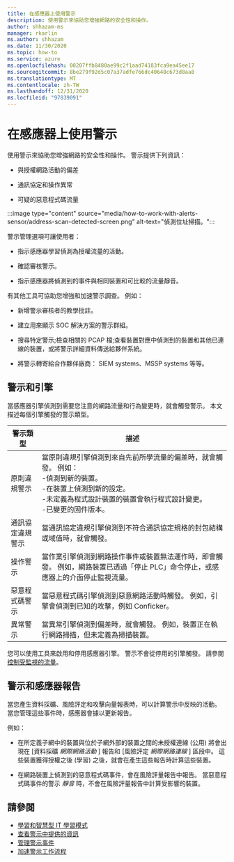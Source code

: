 ```yaml
---
title: 在感應器上使用警示
description: 使用警示來協助您增強網路的安全性和操作。
author: shhazam-ms
manager: rkarlin
ms.author: shhazam
ms.date: 11/30/2020
ms.topic: how-to
ms.service: azure
ms.openlocfilehash: 00207ffb8480ae99c2f1aad74183fca9ea45ee17
ms.sourcegitcommit: 8be279f92d5c07a37adfe766dc40648c673d8aa8
ms.translationtype: MT
ms.contentlocale: zh-TW
ms.lasthandoff: 12/31/2020
ms.locfileid: "97839091"
---
```

# <a name="work-with-alerts-on-your-sensor"></a>在感應器上使用警示

使用警示來協助您增強網路的安全性和操作。 警示提供下列資訊：

- 與授權網路活動的偏差

- 通訊協定和操作異常

- 可疑的惡意程式碼流量

:::image type="content" source="media/how-to-work-with-alerts-sensor/address-scan-detected-screen.png" alt-text="偵測位址掃描。":::

警示管理選項可讓使用者：

- 指示感應器學習偵測為授權流量的活動。

- 確認審核警示。

- 指示感應器將偵測到的事件與相同裝置和可比較的流量靜音。

有其他工具可協助您增強和加速警示調查。 例如：

  - 新增警示審核者的教學批註。

  - 建立用來顯示 SOC 解決方案的警示群組。 

  - 搜尋特定警示;檢查相關的 PCAP 檔;查看裝置對應中偵測到的裝置和其他已連線的裝置，或將警示詳細資料傳送給夥伴系統。

  - 將警示轉寄給合作夥伴廠商： SIEM systems、MSSP systems 等等。

## <a name="alerts-and-engines"></a>警示和引擎

當感應器引擎偵測到需要您注意的網路流量和行為變更時，就會觸發警示。 本文描述每個引擎觸發的警示類型。

| 警示類型 | 描述 |
|-|-|
| 原則違規警示 | 當原則違規引擎偵測到來自先前所學流量的偏差時，就會觸發。 例如： <br /> -偵測到新的裝置。  <br /> -在裝置上偵測到新的設定。 <br /> -未定義為程式設計裝置的裝置會執行程式設計變更。 <br /> -已變更的固件版本。 |
| 通訊協定違規警示 | 當通訊協定違規引擎偵測到不符合通訊協定規格的封包結構或域值時，就會觸發。 | 
| 操作警示 | 當作業引擎偵測到網路操作事件或裝置無法運作時，即會觸發。 例如，網路裝置已透過「停止 PLC」命令停止，或感應器上的介面停止監視流量。 |
| 惡意程式碼警示 | 當惡意程式碼引擎偵測到惡意網路活動時觸發。 例如，引擎會偵測到已知的攻擊，例如 Conficker。 |
| 異常警示 | 當異常引擎偵測到偏差時，就會觸發。 例如，裝置正在執行網路掃描，但未定義為掃描裝置。 |

您可以使用工具來啟用和停用感應器引擎。 警示不會從停用的引擎觸發。 請參閱 [控制受監視的流量](how-to-control-what-traffic-is-monitored.md)。

## <a name="alerts-and-sensor-reporting"></a>警示和感應器報告

當您產生資料採礦、風險評定和攻擊向量報表時，可以計算警示中反映的活動。 當您管理這些事件時，感應器會據以更新報告。

例如：

  - 在所定義子網中的裝置與位於子網外部的裝置之間的未授權連線 (公用) 將會出現在 [資料採礦 *網際網路活動* ] 報告和 [風險評定 *網際網路連線* ] 區段中。 這些裝置獲得授權之後 (學習) 之後，就會在產生這些報告時計算這些裝置。

  - 在網路裝置上偵測到的惡意程式碼事件，會在風險評量報告中報告。 當惡意程式碼事件的警示 *靜音* 時，不會在風險評量報告中計算受影響的裝置。

## <a name="see-also"></a>請參閱

- [學習和智慧型 IT 學習模式](how-to-control-what-traffic-is-monitored.md#learning-and-smart-it-learning-modes)
- [查看警示中提供的資訊](how-to-view-information-provided-in-alerts.md)
- [管理警示事件](how-to-manage-the-alert-event.md)
- [加速警示工作流程](how-to-accelerate-alert-incident-response.md)

